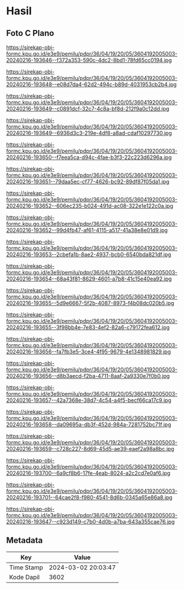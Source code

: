 # Hasil

## Foto C Plano

https://sirekap-obj-formc.kpu.go.id/e3e9/pemilu/pdpr/36/04/19/20/05/3604192005003-20240216-193646--f372a353-590c-4dc2-8bd1-78fd65cc0194.jpg

https://sirekap-obj-formc.kpu.go.id/e3e9/pemilu/pdpr/36/04/19/20/05/3604192005003-20240216-193648--e08d7da4-62d2-494c-b89d-4031953cb2b4.jpg

https://sirekap-obj-formc.kpu.go.id/e3e9/pemilu/pdpr/36/04/19/20/05/3604192005003-20240216-193649--c0891dcf-32c7-4c8a-bf8d-212f9a0c12dd.jpg

https://sirekap-obj-formc.kpu.go.id/e3e9/pemilu/pdpr/36/04/19/20/05/3604192005003-20240216-193649--6936d3c3-219e-4df8-a8ad-cdaf10297730.jpg

https://sirekap-obj-formc.kpu.go.id/e3e9/pemilu/pdpr/36/04/19/20/05/3604192005003-20240216-193650--f7eea5ca-d94c-4fae-b3f3-22c223d6296a.jpg

https://sirekap-obj-formc.kpu.go.id/e3e9/pemilu/pdpr/36/04/19/20/05/3604192005003-20240216-193651--79daa5ec-cf77-4626-bc92-89df87f05da1.jpg

https://sirekap-obj-formc.kpu.go.id/e3e9/pemilu/pdpr/36/04/19/20/05/3604192005003-20240216-193652--606ec235-b024-491d-ac08-322e1e122c0a.jpg

https://sirekap-obj-formc.kpu.go.id/e3e9/pemilu/pdpr/36/04/19/20/05/3604192005003-20240216-193652--99d4fb47-af61-4115-a517-41a38e8e01d9.jpg

https://sirekap-obj-formc.kpu.go.id/e3e9/pemilu/pdpr/36/04/19/20/05/3604192005003-20240216-193653--2cbefa1b-8ae2-4937-bcb0-6540bda821df.jpg

https://sirekap-obj-formc.kpu.go.id/e3e9/pemilu/pdpr/36/04/19/20/05/3604192005003-20240216-193654--68a43f81-8629-4601-a7b8-41c15e40ea92.jpg

https://sirekap-obj-formc.kpu.go.id/e3e9/pemilu/pdpr/36/04/19/20/05/3604192005003-20240216-193655--5d9e6667-5f2b-4087-8973-f4b08dc020b5.jpg

https://sirekap-obj-formc.kpu.go.id/e3e9/pemilu/pdpr/36/04/19/20/05/3604192005003-20240216-193655--3f98bb4e-7e83-4ef2-82a6-c79172fea612.jpg

https://sirekap-obj-formc.kpu.go.id/e3e9/pemilu/pdpr/36/04/19/20/05/3604192005003-20240216-193656--fa7fb3e5-3ce4-4f95-9679-4e1348981829.jpg

https://sirekap-obj-formc.kpu.go.id/e3e9/pemilu/pdpr/36/04/19/20/05/3604192005003-20240216-193656--d8b3aecd-f2ba-4711-8aaf-2a9330e7f0b0.jpg

https://sirekap-obj-formc.kpu.go.id/e3e9/pemilu/pdpr/36/04/19/20/05/3604192005003-20240216-193657--42a7368e-38d7-4c54-a4f5-becf66ca17c9.jpg

https://sirekap-obj-formc.kpu.go.id/e3e9/pemilu/pdpr/36/04/19/20/05/3604192005003-20240216-193658--da09695a-db3f-452d-984a-7281752bc71f.jpg

https://sirekap-obj-formc.kpu.go.id/e3e9/pemilu/pdpr/36/04/19/20/05/3604192005003-20240216-193659--c728c227-8d69-45d5-ae39-eaef2a98a8bc.jpg

https://sirekap-obj-formc.kpu.go.id/e3e9/pemilu/pdpr/36/04/19/20/05/3604192005003-20240216-193700--6a9cf8b6-17fe-4eab-8024-a2c2cd7e0af6.jpg

https://sirekap-obj-formc.kpu.go.id/e3e9/pemilu/pdpr/36/04/19/20/05/3604192005003-20240216-193701--64cae2f8-f980-4541-8d6b-0345a65e86a8.jpg

https://sirekap-obj-formc.kpu.go.id/e3e9/pemilu/pdpr/36/04/19/20/05/3604192005003-20240216-193647--c923d149-c7b0-4d0b-a7ba-643a355cae76.jpg


## Metadata

| Key        | Value               |
| ---------- | ------------------- |
| Time Stamp | 2024-03-02 20:03:47 |
| Kode Dapil | 3602                |



